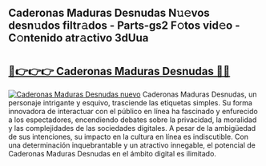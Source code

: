 ## Caderonas Maduras Desnudas N𝚞𝚎vos desn𝚞dos filtr𝚊dos - Parts-gs2 F𝚘tos vid𝚎o - C𝚘ntenido atr𝚊ctivo 3dUua

# <h2><a href="http://mb1fwmm.tromn.icu/?c=Caderonas+Maduras+Desnudas">🔗👉👉👉 Caderonas Maduras Desnudas 🔗🔗</a></h2>

[![Caderonas Maduras Desnudas nuevo](https://i.imgur.com/pEAQMta.gif)](http://mb1fwmm.tromn.icu/?c=Caderonas+Maduras+Desnudas)
Caderonas Maduras Desnudas, un personaje intrigante y esquivo, trasciende las etiquetas simples. Su forma innovadora de interactuar con el público en línea ha fascinado y enfurecido a los espectadores, encendiendo debates sobre la privacidad, la moralidad y las complejidades de las sociedades digitales. A pesar de la ambigüedad de sus intenciones, su impacto en la cultura en línea es indiscutible. Con una determinación inquebrantable y un atractivo innegable, el potencial de Caderonas Maduras Desnudas en el ámbito digital es ilimitado.
